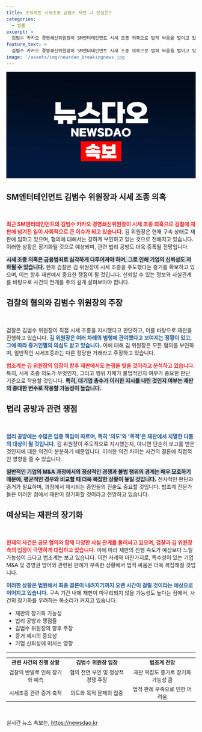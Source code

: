 ```yaml
---
title: 조직적인 시세조종 김범수 재판 그 진실은?
categories:
  - 법률
excerpt: >
  김범수 카카오 경영쇄신위원장이 SM엔터테인먼트 시세 조종 의혹으로 법적 싸움을 벌이고 있습니다. 검찰은 김 위원장이 조직적으로 시세를 조종했다며 재판을 진행 중이지만, 그는 강력히 혐의를 부인하고 있습니다. 재판의 장기화가 예상되며 법리 공방이 치열할 전망입니다.
feature_text: >
  김범수 카카오 경영쇄신위원장이 SM엔터테인먼트 시세 조종 의혹으로 법적 싸움을 벌이고 있습니다. 검찰은 김 위원장이 조직적으로 시세를 조종했다며 재판을 진행 중이지만, 그는 강력히 혐의를 부인하고 있습니다. 재판의 장기화가 예상되며 법리 공방이 치열할 전망입니다.
image: '/assets/img/newsdao_breakingnews.jpg'
---
```


<p><img src="/assets/img/newsdao_breakingnews.jpg" alt="cryptoinkorea 속보" /></p>

<h2 data-ke-size="size26">SM엔터테인먼트 김범수 위원장과 시세 조종 의혹</h2>

<p data-ke-size="size16">&nbsp;</p>

<p><b><span style="color: #ee2323;">최근 SM엔터테인먼트의 김범수 카카오 경영쇄신위원장이 시세 조종 의혹으로 검찰에 재판에 넘겨진 일이 사회적으로 큰 이슈가 되고 있습니다.</span></b> 김 위원장은 현재 구속 상태로 재판에 임하고 있으며, 혐의에 대해서는 강하게 부인하고 있는 것으로 전해지고 있습니다. 이러한 상황은 장기화될 것으로 예상되며, 관련 법리 공방도 더욱 증폭될 전망입니다. </p>

<p><b><span style="background-color: #21538527;">시세 조종 의혹은 금융범죄로 심각하게 다루어져야 하며, 그로 인해 기업의 신뢰성도 저하될 수 있습니다.</span></b> 현재 검찰은 김 위원장이 시세 조종을 주도했다는 증거를 확보하고 있으며, 이는 향후 재판에서 중요한 쟁점이 될 것입니다. 신뢰할 수 있는 정보와 사실관계를 바탕으로 사건의 전개를 주의 깊게 살펴보아야 합니다.</p>

<h2 data-ke-size="size26">검찰의 혐의와 김범수 위원장의 주장</h2>

<p data-ke-size="size16">&nbsp;</p>

<p>검찰은 김범수 위원장이 직접 시세 조종을 지시했다고 판단하고, 이를 바탕으로 재판을 진행하고 있습니다. <b><span style="color: #1a5490;">김 위원장은 여러 차례의 범행에 관여했다고 보여지는 정황이 있고, 그에 따라 증거인멸의 의심도 받고 있습니다.</span></b> 이에 대해 김 위원장은 모든 혐의를 부인하며, 일반적인 시세조종과는 다른 정당한 거래라고 주장하고 있습니다.</p>

<p><b><span style="color: #ee2323;">법조계는 김 위원장의 입장이 향후 재판에서도 논쟁을 빚을 것이라고 분석하고 있습니다.</span></b> 특히, 시세 조종 의도가 무엇인지, 그리고 행위 자체가 불법적인지 여부가 중요한 판단 기준으로 작용할 것입니다. <b><span style="background-color: #21538527;">특히, 대기업 총수가 이러한 지시를 내린 것인지 여부는 재판의 중대한 변수로 작용할 가능성이 높습니다.</span></b></p>

<h2 data-ke-size="size26">법리 공방과 관련 쟁점</h2>

<p data-ke-size="size16">&nbsp;</p>

<p><b><span style="color: #1a5490;">법리 공방에는 수많은 입증 책임이 따르며, 특히 '의도'와 '목적'은 재판에서 치열한 다툼의 대상이 될 것입니다.</span></b> 김 위원장이 주도적으로 지시했는지, 아니면 단순히 보고를 받은 것인지에 대한 의견이 분분하기 때문입니다. 이러한 의견 차이는 사건의 결론에 직접적인 영향을 줄 수 있습니다.</p>

<p><b><span style="background-color: #21538527;">일반적인 기업의 M&amp;A 과정에서의 정상적인 경쟁과 불법 행위의 경계는 매우 모호하기 때문에, 평균적인 경우와 비교할 때 더욱 복잡한 상황이 놓일 것입니다.</span></b> 전사적인 판단과 증거가 필요하며, 과정에서 제시되는 증인들의 진술도 중요할 것입니다. 법조계 전문가들은 이러한 점에서 재판이 장기화할 것이라고 전망하고 있습니다.</p>

<h2 data-ke-size="size26">예상되는 재판의 장기화</h2>

<p data-ke-size="size16">&nbsp;</p>

<p><b><span style="color: #ee2323;">현재의 사건은 공모 혐의와 함께 다양한 사실 관계를 둘러싸고 있으며, 검찰과 김 위원장 측의 입장이 극명하게 대립하고 있습니다.</span></b> 이에 따라 재판의 진행 속도가 예상보다 느릴 가능성이 크다고 법조계는 보고 있습니다. 이전 사례와 마찬가지로, 특수성이 있는 기업 M&amp;A 및 경영권 방어와 관련된 판례가 부족한 상황에서 법적 싸움은 더욱 복잡해질 것입니다.</p>

<p><b><span style="color: #1a5490;">이러한 상황은 법원에서 최종 결론이 내려지기까지 오랜 시간이 걸릴 것이라는 예상으로 이어지고 있습니다.</span></b> 구속 기간 내에 재판이 마무리되지 않을 가능성도 높다는 점에서, 사건의 장기화를 우려하는 목소리가 커지고 있습니다. </p> </p>

<ul>
    <li>재판의 장기화 가능성</li>
    <li>법리 공방과 쟁점들</li>
    <li>김범수 위원장의 향후 주장</li>
    <li>증거 제시의 중요성</li>
    <li>기업 신뢰성에 미치는 영향</li>
</ul>

<hr>

<table style="width: 100%;">
    <tr>
        <td style="text-align: center; height: 17px;"><b>관련 사건의 진행 상황</b></td>
        <td style="text-align: center; height: 17px;"><b>김범수 위원장 입장</b></td>
        <td style="text-align: center; height: 17px;"><b>법조계 전망</b></td>
    </tr>
    <tr>
        <td style="text-align: center; height: 17px;">검찰의 반발로 인해 장기화 예측</td>
        <td style="text-align: center; height: 17px;">혐의 전면 부인 및 정상적 경쟁 주장</td>
        <td style="text-align: center; height: 17px;">재판 복잡도 증가로 장기화 가능성 큼</td>
    </tr>
    <tr>
        <td style="text-align: center; height: 17px;">시세조종 관련 증거 축적</td>
        <td style="text-align: center; height: 17px;">의도와 목적 문제의 집중</td>
        <td style="text-align: center; height: 17px;">법적 판례 부족으로 인한 어려움</td>
    </tr>
</table> 

<p data-ke-size="size16">&nbsp;</p>
실시간 뉴스 속보는, <a href="https://newsdao.kr" rel="dofollow">https://newsdao.kr</a>


